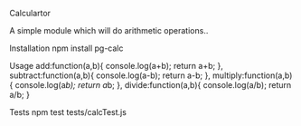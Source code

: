 Calculartor

  A simple module which will do arithmetic operations..

Installation
  npm install pg-calc

Usage
  add:function(a,b){
    console.log(a+b);
  return a+b;
  },
  subtract:function(a,b){
    console.log(a-b);
  return a-b;
  },
  multiply:function(a,b){
    console.log(a*b);
  return a*b;
  },
  divide:function(a,b){
    console.log(a/b);
  return a/b;
  }

Tests
  npm test tests/calcTest.js
